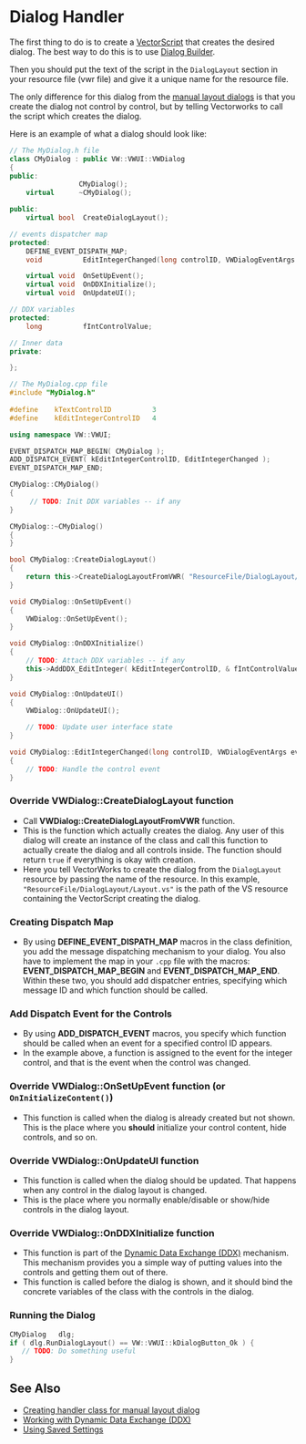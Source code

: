 # Dialog Handler

The first thing to do is to create a [VectorScript](https://github.com/Vectorworks/developer-scripting) that creates the desired dialog. The best way to do this is to use [Dialog Builder](Dialog%20Builder.md).

Then you should put the text of the script in the `DialogLayout` section in your resource file (vwr file) and give it a unique name for the resource file.

The only difference for this dialog from the [manual layout dialogs](Dialog%20handler%20class%20for%20manual%20layout%20dialog.md) is that you create the dialog not control by control, but by telling Vectorworks to call the script which creates the dialog.

Here is an example of what a dialog should look like:

```cpp
// The MyDialog.h file
class CMyDialog : public VW::VWUI::VWDialog
{
public:
                 CMyDialog();
    virtual      ~CMyDialog();

public:
    virtual bool  CreateDialogLayout();

// events dispatcher map
protected:
    DEFINE_EVENT_DISPATH_MAP;
    void          EditIntegerChanged(long controlID, VWDialogEventArgs eventArg);

    virtual void  OnSetUpEvent();
    virtual void  OnDDXInitialize();
    virtual void  OnUpdateUI();

// DDX variables
protected:
    long          fIntControlValue;

// Inner data
private:

};
```

```cpp
// The MyDialog.cpp file
#include "MyDialog.h"
  
#define    kTextControlID          3
#define    kEditIntegerControlID   4

using namespace VW::VWUI; 

EVENT_DISPATCH_MAP_BEGIN( CMyDialog );
ADD_DISPATCH_EVENT( kEditIntegerControlID, EditIntegerChanged );
EVENT_DISPATCH_MAP_END;

CMyDialog::CMyDialog()
{
     // TODO: Init DDX variables -- if any
}

CMyDialog::~CMyDialog()
{
}

bool CMyDialog::CreateDialogLayout()
{
    return this->CreateDialogLayoutFromVWR( "ResourceFile/DialogLayout/Layout.vs" );
}

void CMyDialog::OnSetUpEvent()
{
    VWDialog::OnSetUpEvent();
}

void CMyDialog::OnDDXInitialize()
{
    // TODO: Attach DDX variables -- if any
    this->AddDDX_EditInteger( kEditIntegerControlID, & fIntControlValue );
}

void CMyDialog::OnUpdateUI()
{
    VWDialog::OnUpdateUI();

    // TODO: Update user interface state
}

void CMyDialog::EditIntegerChanged(long controlID, VWDialogEventArgs eventArg)
{
    // TODO: Handle the control event
}
```

### Override **VWDialog::CreateDialogLayout** function
- Call **VWDialog::CreateDialogLayoutFromVWR** function.
- This is the function which actually creates the dialog. Any user of this dialog will create an instance of the class and call this function to actually create the dialog and all controls inside. The function should return `true` if everything is okay with creation.
- Here you tell VectorWorks to create the dialog from the `DialogLayout` resource by passing the name of the resource. In this example, `"ResourceFile/DialogLayout/Layout.vs"` is the path of the VS resource containing the VectorScript creating the dialog.

### Creating Dispatch Map
- By using **DEFINE_EVENT_DISPATH_MAP** macros in the class definition, you add the message dispatching mechanism to your dialog. You also have to implement the map in your `.cpp` file with the macros: **EVENT_DISPATCH_MAP_BEGIN** and **EVENT_DISPATCH_MAP_END**. Within these two, you should add dispatcher entries, specifying which message ID and which function should be called.

### Add Dispatch Event for the Controls
- By using **ADD_DISPATCH_EVENT** macros, you specify which function should be called when an event for a specified control ID appears.
- In the example above, a function is assigned to the event for the integer control, and that is the event when the control was changed.

### Override **VWDialog::OnSetUpEvent** function (or `OnInitializeContent()`)
- This function is called when the dialog is already created but not shown. This is the place where you **should** initialize your control content, hide controls, and so on.

### Override **VWDialog::OnUpdateUI** function
- This function is called when the dialog should be updated. That happens when any control in the dialog layout is changed.
- This is the place where you normally enable/disable or show/hide controls in the dialog layout.

### Override **VWDialog::OnDDXInitialize** function
- This function is part of the [Dynamic Data Exchange (DDX)](Dialog%20Dynamic%20Data%20Exchange%20(DDX).md) mechanism. This mechanism provides you a simple way of putting values into the controls and getting them out of there.
- This function is called before the dialog is shown, and it should bind the concrete variables of the class with the controls in the dialog.

### Running the Dialog

```cpp
CMyDialog	dlg;
if ( dlg.RunDialogLayout() == VW::VWUI::kDialogButton_Ok ) {
   // TODO: Do something useful
}
```

## See Also

- [Creating handler class for manual layout dialog](Dialog%20handler%20class%20for%20manual%20layout%20dialog.md)
- [Working with Dynamic Data Exchange (DDX)](Dialog%20Dynamic%20Data%20Exchange%20(DDX).md)
- [Using Saved Settings](Dialog%20Using%20Saved%20Settings.md)
